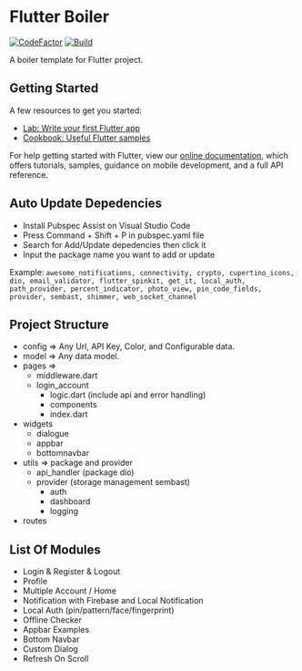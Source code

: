 # Flutter Boiler

[![CodeFactor](https://www.codefactor.io/repository/github/c3budiman/flutterboiler/badge)](https://www.codefactor.io/repository/github/c3budiman/flutterboiler)
[![Build](https://github.com/c3budiman/FlutterBoiler/actions/workflows/testing.yml/badge.svg)](https://github.com/c3budiman/FlutterBoiler/actions/workflows/testing.yml)

A boiler template for Flutter project.

## Getting Started

A few resources to get you started:

- [Lab: Write your first Flutter app](https://flutter.dev/docs/get-started/codelab)
- [Cookbook: Useful Flutter samples](https://flutter.dev/docs/cookbook)

For help getting started with Flutter, view our
[online documentation](https://flutter.dev/docs), which offers tutorials,
samples, guidance on mobile development, and a full API reference.

## Auto Update Depedencies
- Install Pubspec Assist on Visual Studio Code
- Press Command + Shift + P in pubspec.yaml file
- Search for Add/Update depedencies then click it
- Input the package name you want to add or update

Example: ```awesome_notifications, connectivity, crypto, cupertino_icons, dio, email_validator, flutter_spinkit, get_it, local_auth, path_provider, percent_indicator, photo_view, pin_code_fields, provider, sembast, shimmer, web_socket_channel```

## Project Structure

- config => Any Url, API Key, Color, and Configurable data.
- model => Any data model.
- pages =>
  - middleware.dart
  - login_account
    - logic.dart (include api and error handling)
    - components
    - index.dart
- widgets
  - dialogue
  - appbar
  - bottomnavbar
- utils => package and provider
  - api_handler (package dio)
  - provider (storage management sembast)
    - auth
    - dashboard
    - logging
- routes

## List Of Modules

- Login & Register & Logout
- Profile
- Multiple Account / Home
- Notification with Firebase and Local Notification
- Local Auth (pin/pattern/face/fingerprint)
- Offline Checker
- Appbar Examples
- Bottom Navbar
- Custom Dialog
- Refresh On Scroll
